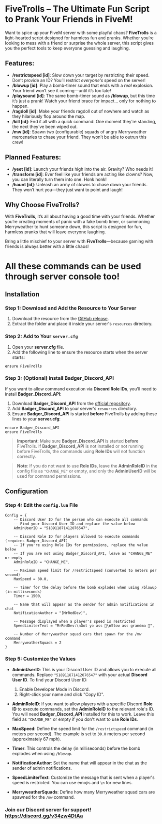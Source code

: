 # **FiveTrolls** – The Ultimate Fun Script to Prank Your Friends in FiveM!

Want to spice up your FiveM server with some playful chaos? **FiveTrolls** is a light-hearted script designed for harmless fun and pranks. Whether you’re looking to mess with a friend or surprise the whole server, this script gives you the perfect tools to keep everyone guessing and laughing.

## Features:

* **/restrictspeed [id]**: Slow down your target by restricting their speed. Don’t provide an ID? You’ll restrict *everyone's* speed on the server!
* **/blowup [id]**: Play a bomb-timer sound that ends with a *real* explosion. Your friend won’t see it coming—until it’s too late!
* **/playsound [id]**: The same bomb-timer sound as **/blowup**, but this time it’s just a prank! Watch your friend brace for impact... only for nothing to happen.
* **/ragdoll [id]**: Make your friends ragdoll out of nowhere and watch as they hilariously flop around the map.
* **/kill [id]**: End it all with a quick command. One moment they're standing, the next they’ve been wiped out.
* **/mw [id]**: Spawn two (configurable) squads of angry Merryweather mercenaries to chase your friend. They won’t be able to outrun this crew! 

## Planned Features:

* **/yeet [id]**: Launch your friends high into the air. Gravity? Who needs it!
* **/transform [id]**: Ever feel like your friends are acting like clowns? Now, you can literally turn them into one. Honk honk!
* **/haunt [id]**: Unleash an army of clowns to chase down your friends. They won’t hurt you—they just want to point and laugh!

## Why Choose FiveTrolls?

With **FiveTrolls**, it’s all about having a good time with your friends. Whether you’re creating moments of panic with a fake bomb timer, or summoning Merryweather to hunt someone down, this script is designed for fun, harmless pranks that will leave everyone laughing.

Bring a little mischief to your server with **FiveTrolls**—because gaming with friends is always better with a little chaos!

# All these commands can be used through server console too!

## Installation

### Step 1: Download and Add the Resource to Your Server

1. Download the resource from the [GitHub release](https://github.com/OG-Redface/FiveTrolls/releases).
2. Extract the folder and place it inside your server's `resources` directory.


### Step 2: Add to Your `server.cfg`

1. Open your **server.cfg** file.
2. Add the following line to ensure the resource starts when the server starts:
```
ensure FiveTrolls
```

### Step 3: (Optional) Install **Badger_Discord_API**

If you want to allow command execution via **Discord Role IDs**, you'll need to install **Badger_Discord_API**:

1. Download **Badger_Discord_API** from the [official repository](https://github.com/JaredScar/Badger_Discord_API).
2. Add **Badger_Discord_API** to your server's `resources` directory.
3. Ensure **Badger_Discord_API** is started **before** FiveTrolls by adding these lines to your **server.cfg**:

```
ensure Badger_Discord_API
ensure FiveTrolls
```

> **Important**: Make sure **Badger_Discord_API** is started **before** FiveTrolls. If **Badger_Discord_API** is not installed or not running before FiveTrolls, the commands using **Role IDs** will not function correctly.

> **Note**: If you do not want to use **Role IDs**, leave the **AdminRoleID** in the config file as `"CHANGE_ME"` or empty, and only the **AdminUserID** will be used for command permissions.

## Configuration

### Step 4: Edit the `config.lua` File

```
Config = {
    -- Discord User ID for the person who can execute all commands
    -- Find your Discord User ID and replace the value below
    AdminUserID = "518911871412076547",

    -- Discord Role ID for players allowed to execute commands (requires Badger_Discord_API)
    -- If you're using Role IDs for permissions, replace the value below
    -- If you are not using Badger_Discord_API, leave as "CHANGE_ME" or empty
    AdminRoleID = "CHANGE_ME",

    -- Maximum speed limit for /restrictspeed (converted to meters per second)
    MaxSpeed = 30.0,

    -- Timer for the delay before the bomb explodes when using /blowup (in milliseconds)
    Timer = 1500,

    -- Name that will appear as the sender for admin notifications in chat
    NotificationAuthor = "[MrRedDev]",

    -- Message displayed when a player's speed is restricted
    SpeedLimiterText = "MrRedDev:\nGot yo ass 🤣\nSlow ass grandma 🐌",

    -- Number of Merryweather squad cars that spawn for the /mw command
    MerryweatherSquads = 2
}
```

### Step 5: Customize the Values

* **AdminUserID**: This is your Discord User ID and allows you to execute all commands. Replace `"518911871412076547"` with your actual **Discord User ID**. To find your Discord User ID:
  1. Enable Developer Mode in Discord.
  2. Right-click your name and click "Copy ID".

* **AdminRoleID**: If you want to allow players with a specific Discord **Role ID** to execute commands, set the **AdminRoleID** to the relevant role's ID. You will need **Badger_Discord_API** installed for this to work. Leave this field as `"CHANGE_ME"` or empty if you don't want to use **Role IDs**.

* **MaxSpeed**: Define the speed limit for the `/restrictspeed` command (in meters per second). The example is set to `30.0` meters per second (approximately 67 mph).

* **Timer**: This controls the delay (in milliseconds) before the bomb explodes when using `/blowup`.
* **NotificationAuthor**: Set the name that will appear in the chat as the sender of admin notifications.
* **SpeedLimiterText**: Customize the message that is sent when a player's speed is restricted. You can use emojis and `\n` for new lines.
* **MerryweatherSquads**: Define how many Merryweather squad cars are spawned for the `/mw` command.

### Join our Discord server for support! https://discord.gg/v34zw4DtAa
